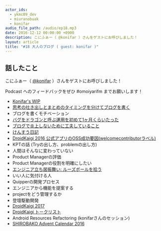 ```yaml
---
actor_ids:
  - ykmc09_dev
  - miuranobuak
  - konifar
audio_file_path: /audio/ep18.mp3
date: 2016-12-12 00:00:00 +0900
description: こにふぁー（ @konifar ）さんをゲストにお呼びしました！
layout: article
title: "#18 大人のブログ ( guest: konifar )"
---
```


## 話したこと
こにふぁー（ [@konifar](https://twitter.com/konifar) ）さんをゲストにお呼びしました！

Podcast へのフィードバックをぜひ #omoiyarifm までお願いします！

- [Konifar's WIP](http://konifar.hatenablog.com/)
- [思考の吐き出しとまとめのタイミングを分けてブログを書く](http://konifar.hatenablog.com/entry/2015/04/30/013208)
- ブログを書くモチベーション
- [バグをドラゴンと呼ぶ運用を初めて1ヶ月くらいたった](http://konifar.hatenablog.com/entry/2015/05/02/003449)
- [ブログで炎上しないために工夫していること](http://konifar.hatenablog.com/entry/2015/07/12/193906)
- [けんすう日記](http://blog.livedoor.jp/kensuu)
- [DroidKaigi 2016 公式アプリのOSS成功要因(welcomecontributorラベル)](http://konifar.hatenablog.com/entry/2016/02/27/115723)
- KPTの話 (Tryの出し方、problemの出し方)
- 人間はそんなに変わっていない
- Product Managerの評価
- Product Managerの役割を明確にしたい
- [エンジニア立ち居振舞い: ルーズボールを拾う](http://blog.kyanny.me/entry/2016/11/18/032638)
- いい人に気付ける人
- Quipperの開発プロセス
- エンジニアから機能を提案する
- projectをどう管理するか
- 登壇駆動開発
- [DroidKaigi 2017](https://droidkaigi.github.io/2017/)
- [DroidKaigi トークリスト](https://docs.google.com/spreadsheets/d/1jmcIA47tr07pivYjaZduJfxayzl5GGbAqMvojaGbg2w/edit#gid=0)
- Android Resources Refactoring (konifarさんのセッション)
- [SHIROBAKO Advent Calendar 2016](http://www.adventar.org/calendars/1343)